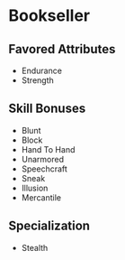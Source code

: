 # Bookseller


## Favored Attributes
- Endurance
- Strength

## Skill Bonuses
- Blunt
- Block
- Hand To Hand
- Unarmored
- Speechcraft
- Sneak
- Illusion
- Mercantile

## Specialization
- Stealth